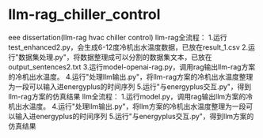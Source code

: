 # llm-rag_chiller_control
eee dissertation(llm-rag hvac chiller control)
llm-rag全流程：
1.运行test_enhanced2.py，会生成6-12度冷机出水温度数据，已放在result_1.csv
2.运行"数据集处理.py"，将数据整理成可以分割的数据集文本，已放在output_sentences2.txt
3.运行model-openai-rag.py，调用rag输出llm-rag方案的冷机出水温度。
4.运行"处理llm输出.py"，将llm-rag方案的冷机出水温度整理为一段可以输入进energyplus的时间序列
5.运行"与energyplus交互.py"，得到llm-rag方案的仿真结果
llm全流程：
1.运行model.py，调用rag输出llm方案的冷机出水温度。
4.运行"处理llm输出.py"，将llm方案的冷机出水温度整理为一段可以输入进energyplus的时间序列
5.运行"与energyplus交互.py"，得到llm方案的仿真结果
